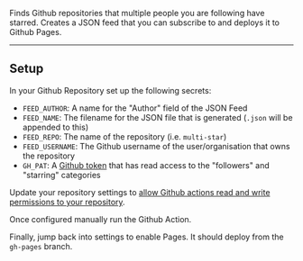 Finds Github repositories that multiple people you are following have starred.
Creates a JSON feed that you can subscribe to and deploys it to Github Pages.

---

## Setup

In your Github Repository set up the following secrets:

- `FEED_AUTHOR`: A name for the "Author" field of the JSON Feed
- `FEED_NAME`: The filename for the JSON file that is generated (`.json` will be appended to this)
- `FEED_REPO`: The name of the repository (i.e. `multi-star`)
- `FEED_USERNAME`: The Github username of the user/organisation that owns the repository
- `GH_PAT`: A [Github token](https://github.com/settings/tokens) that has read access to the "followers" and "starring" categories

Update your repository settings to [allow Github actions read and write permissions to your repository](./settings/actions).

Once configured manually run the Github Action.

Finally, jump back into settings to enable Pages. It should deploy from the `gh-pages` branch.
